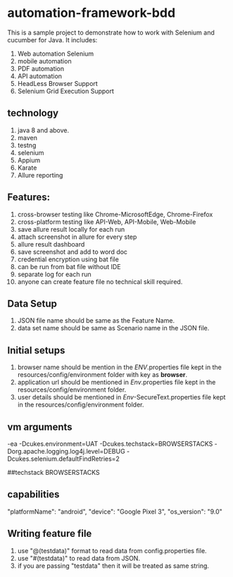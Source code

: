 # automation-framework-bdd
This is a sample project to demonstrate how to work with Selenium and cucumber for Java.
It includes:
1. Web automation Selenium
2. mobile automation
3. PDF automation
4. API automation
5. HeadLess Browser Support
6. Selenium Grid Execution Support

## technology 
1. java 8 and above.
2. maven
3. testng
4. selenium
5. Appium
6. Karate
7. Allure reporting

## Features:
1. cross-browser testing like Chrome-MicrosoftEdge, Chrome-Firefox
1. cross-platform testing like API-Web, API-Mobile, Web-Mobile
2. save allure result locally for each run
3. attach screenshot in allure for every step
4. allure result dashboard
5. save screenshot and add to word doc
6. credential encryption using bat file
7. can be run from bat file without IDE
8. separate log for each run
9. anyone can create feature file no technical skill required.

## Data Setup
1. JSON file name should be same as the Feature Name.
2. data set name should be same as Scenario name in the JSON file.

## Initial setups
1. browser name should be mention in the *ENV*.properties file kept in the resources/config/environment folder with key as **browser**.
2. application url should be mentioned in *Env*.properties file kept in the resources/config/environment folder.
3. user details should be mentioned in *Env*-SecureText.properties file kept in the resources/config/environment folder.

## vm arguments
-ea
-Dcukes.environment=UAT
-Dcukes.techstack=BROWSERSTACKS
-Dorg.apache.logging.log4j.level=DEBUG
-Dcukes.selenium.defaultFindRetries=2

##techstack
BROWSERSTACKS


## capabilities
"platformName": "android",
"device": "Google Pixel 3",
"os_version": "9.0"

## Writing feature file
1. use "@(testdata)" format to read data from config.properties file.
2. use "#(testdata)" to read data from JSON.
3. if you are passing "testdata" then it will be treated as same string.



